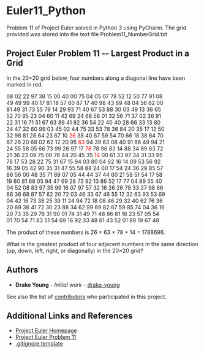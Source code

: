 # Euler11_Python

Problem 11 of Project Euler solved in Python 3 using PyCharm. The grid provided was stored into the text file Problem11_NumberGrid.txt

## Project Euler Problem 11 -- Largest Product in a Grid

In the 20×20 grid below, four numbers along a diagonal line have been marked in red.

08 02 22 97 38 15 00 40 00 75 04 05 07 78 52 12 50 77 91 08<br/>
49 49 99 40 17 81 18 57 60 87 17 40 98 43 69 48 04 56 62 00<br/>
81 49 31 73 55 79 14 29 93 71 40 67 53 88 30 03 49 13 36 65<br/>
52 70 95 23 04 60 11 42 69 24 68 56 01 32 56 71 37 02 36 91<br/>
22 31 16 71 51 67 63 89 41 92 36 54 22 40 40 28 66 33 13 80<br/>
24 47 32 60 99 03 45 02 44 75 33 53 78 36 84 20 35 17 12 50<br/>
32 98 81 28 64 23 67 10 <span style="color:red">26</span> 38 40 67 59 54 70 66 18 38 64 70<br/>
67 26 20 68 02 62 12 20 95 <span style="color:red">63</span> 94 39 63 08 40 91 66 49 94 21<br/>
24 55 58 05 66 73 99 26 97 17 <span style="color:red">78</span> 78 96 83 14 88 34 89 63 72<br/>
21 36 23 09 75 00 76 44 20 45 35 <span style="color:red">14</span> 00 61 33 97 34 31 33 95<br/>
78 17 53 28 22 75 31 67 15 94 03 80 04 62 16 14 09 53 56 92<br/>
16 39 05 42 96 35 31 47 55 58 88 24 00 17 54 24 36 29 85 57<br/>
86 56 00 48 35 71 89 07 05 44 44 37 44 60 21 58 51 54 17 58<br/>
19 80 81 68 05 94 47 69 28 73 92 13 86 52 17 77 04 89 55 40<br/>
04 52 08 83 97 35 99 16 07 97 57 32 16 26 26 79 33 27 98 66<br/>
88 36 68 87 57 62 20 72 03 46 33 67 46 55 12 32 63 93 53 69<br/>
04 42 16 73 38 25 39 11 24 94 72 18 08 46 29 32 40 62 76 36<br/>
20 69 36 41 72 30 23 88 34 62 99 69 82 67 59 85 74 04 36 16<br/>
20 73 35 29 78 31 90 01 74 31 49 71 48 86 81 16 23 57 05 54<br/>
01 70 54 71 83 51 54 69 16 92 33 48 61 43 52 01 89 19 67 48

The product of these numbers is 26 × 63 × 78 × 14 = 1788696.

What is the greatest product of four adjacent numbers in the same direction (up, down, left, right, or diagonally) in the 20×20 grid?

## Authors

* **Drake Young** - *Initial work* - [drake-young](https://github.com/drake-young)

See also the list of [contributors](https://github.com/drake-young/Euler11_Python/contributors) who participated in this project.

## Additional Links and References

* [Project Euler Homepage](https://projecteuler.net/about)
* [Project Euler Problem 11](https://projecteuler.net/problem=11)
* [.gitignore template](https://github.com/github/gitignore/blob/master/Global/JetBrains.gitignore)
